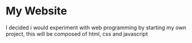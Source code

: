 # My Website

I decided i would experiment with web programming by starting my own project, this will be composed of html, css and javascript

